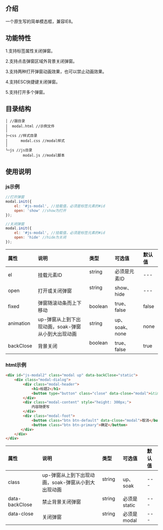 ## 介绍
一个原生写的简单模态框，兼容IE8。

## 功能特性
<p>1.支持标签属性关闭弹窗。</p>
<p>2.支持点击弹窗区域外背景关闭弹窗。</p>
<p>3.支持两种打开弹窗动画效果，也可以禁止动画效果。</p>
<p>4.支持ESC快捷键关闭弹窗。</p>
<p>5.支持打开多个弹窗。</p>

## 目录结构

```
│ //跟目录
│  modal.html //示例文件
│  
├─css //样式目录
│      modal.css //modal样式
│      
└─js //js目录
        modal.js //modal脚本
```
## 使用说明
### js示例
``` js
//打开弹窗
modal.init({
    el: '#js-modal', //挂载值，必须是标签元素的#id
    open: 'show' //show为打开
});

//关闭弹窗
modal.init({
    el: '#js-modal', //挂载值，必须是标签元素的#id
    open: 'hide' //hide为关闭
});

```

| 属性          | 说明 | 类型 | 可选值 | 默认值 |
|:------------- |:--------------|:---------------|:--------------------------|:--|
| el            | 挂载元素ID     | string        | 必须是元素ID   | ---|
| open          | 打开或关闭弹窗  | string        | show、hide | ---|
| fixed         | 弹窗随滚动条而上下移动  | boolean| true、false | false      |
| animation     | up-弹窗从上到下出现动画，soak-弹窗从小到大出现动画| string        | up、soak、none   | none |
| backClose | 背景关闭  | boolean        | true、false   | true      |

### html示例

```html
<div id="js-modal2" class="modal up" data-backClose="static">
    <div class="modal-dialog">
        <div class="modal-header">
            <h1>标题2</h1>
            <button type="button" class="close" data-close="modal">&times;</button>
        </div>
        <div class="modal-content" style="height: 300px;">
            内容随便写
        </div>
        <div class="modal-foot">
            <button class="btn btn-default" data-close="modal">取消</button>
            <button class="btn btn-primary">确定</button>
       </div>
    </div>
</div>      
```
| 属性          | 说明 | 类型 | 可选值 | 默认值 |
|:------------- |:--------------|:---------------|:--------------------------|:--|
| class | up-弹窗从上到下出现动画，soak-弹窗从小到大出现动画 | string        | up、soak | --- |
| data-backClose | 禁止背景关闭弹窗     | string        | 必须是static   | ---|
| data-close          | 关闭弹窗  | string        | 必须是modal | ---|
